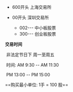 + 600开头 上海交易所

+ 00开头 深圳交易所
  + 002--- 中小板股票
  + 300--- 创业板股票

**交易时间**

​	非法定节日下 周一至周五

​	时间:	AM 9:30 -- AM 11:30

​			PM 13:00 -- PM 15:00

==购买最小单位: 1手 = 100 股==